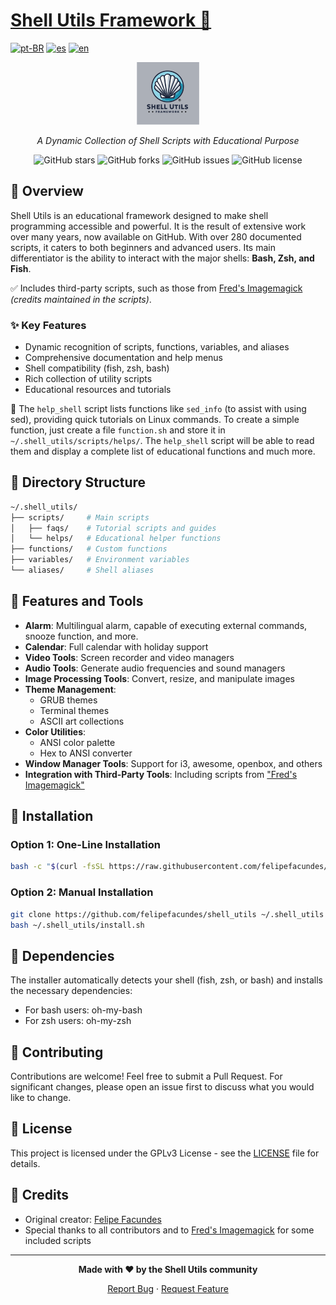 # [Shell Utils Framework 🐚](https://github.com/felipefacundes/shell_utils)

[![pt-BR](https://img.shields.io/badge/lang-pt--BR-green.svg)](./README_pt.html) [![es](https://img.shields.io/badge/lang-es-yellow.svg)](./README_es.html) [![en](https://img.shields.io/badge/lang-en-red.svg)](./README.html)

<div align="center">
  
<img src="/icons/logo.png" alt="Shell Utils Logo">
<p><em>A Dynamic Collection of Shell Scripts with Educational Purpose</em></p>
<img src="https://img.shields.io/github/stars/felipefacundes/shell_utils?style=social" alt="GitHub stars">
<img src="https://img.shields.io/github/forks/felipefacundes/shell_utils?style=social" alt="GitHub forks">
<img src="https://img.shields.io/github/issues/felipefacundes/shell_utils" alt="GitHub issues">
<img src="https://img.shields.io/github/license/felipefacundes/shell_utils" alt="GitHub license">

</div>

## 🌟 Overview

Shell Utils is an educational framework designed to make shell programming accessible and powerful. It is the result of extensive work over many years, now available on GitHub. With over 280 documented scripts, it caters to both beginners and advanced users. Its main differentiator is the ability to interact with the major shells: **Bash, Zsh, and Fish**.

✅ Includes third-party scripts, such as those from [Fred's Imagemagick](http://www.fmwconcepts.com/imagemagick/index.php) *(credits maintained in the scripts)*.

### ✨ Key Features

- Dynamic recognition of scripts, functions, variables, and aliases
- Comprehensive documentation and help menus
- Shell compatibility (fish, zsh, bash)
- Rich collection of utility scripts
- Educational resources and tutorials

📌 The `help_shell` script lists functions like `sed_info` (to assist with using sed), providing quick tutorials on Linux commands. To create a simple function, just create a file `function.sh` and store it in `~/.shell_utils/scripts/helps/`. The `help_shell` script will be able to read them and display a complete list of educational functions and much more.

## 📁 Directory Structure

```bash
~/.shell_utils/
├── scripts/     # Main scripts
│   ├── faqs/    # Tutorial scripts and guides
│   └── helps/   # Educational helper functions
├── functions/   # Custom functions
├── variables/   # Environment variables
└── aliases/     # Shell aliases
```

## 🔧 Features and Tools

- **Alarm**: Multilingual alarm, capable of executing external commands, snooze function, and more.
- **Calendar**: Full calendar with holiday support
- **Video Tools**: Screen recorder and video managers
- **Audio Tools**: Generate audio frequencies and sound managers
- **Image Processing Tools**: Convert, resize, and manipulate images
- **Theme Management**:
  - GRUB themes
  - Terminal themes
  - ASCII art collections
- **Color Utilities**:
  - ANSI color palette
  - Hex to ANSI converter
- **Window Manager Tools**: Support for i3, awesome, openbox, and others
- **Integration with Third-Party Tools**: Including scripts from ["Fred's Imagemagick"](http://www.fmwconcepts.com/imagemagick/index.php)

## 🚀 Installation

### Option 1: One-Line Installation
```bash
bash -c "$(curl -fsSL https://raw.githubusercontent.com/felipefacundes/shell_utils/refs/heads/main/install.sh)"
```

### Option 2: Manual Installation
```bash
git clone https://github.com/felipefacundes/shell_utils ~/.shell_utils
bash ~/.shell_utils/install.sh
```

## 🔄 Dependencies

The installer automatically detects your shell (fish, zsh, or bash) and installs the necessary dependencies:
- For bash users: oh-my-bash
- For zsh users: oh-my-zsh

## 🤝 Contributing

Contributions are welcome! Feel free to submit a Pull Request. For significant changes, please open an issue first to discuss what you would like to change.

## 📜 License

This project is licensed under the GPLv3 License - see the [LICENSE](LICENSE) file for details.

## 👏 Credits

- Original creator: [Felipe Facundes](https://github.com/felipefacundes)
- Special thanks to all contributors and to [Fred's Imagemagick](http://www.fmwconcepts.com/imagemagick/index.php) for some included scripts

---

<div align="center">
  
<p><strong>Made with ❤️ by the Shell Utils community</strong></p>
<p>
  <a href="https://github.com/felipefacundes/shell_utils/issues">Report Bug</a> ·
  <a href="https://github.com/felipefacundes/shell_utils/issues">Request Feature</a>
</p>

</div>
